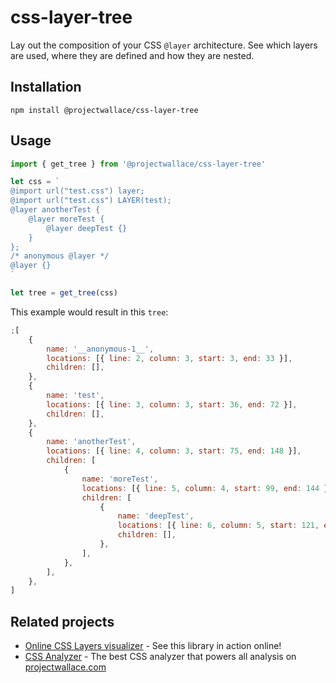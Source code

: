 # css-layer-tree

Lay out the composition of your CSS `@layer` architecture. See which layers are used, where they are defined and how they are nested.

## Installation

```
npm install @projectwallace/css-layer-tree
```

## Usage

```js
import { get_tree } from '@projectwallace/css-layer-tree'

let css = `
@import url("test.css") layer;
@import url("test.css") LAYER(test);
@layer anotherTest {
	@layer moreTest {
		@layer deepTest {}
	}
};
/* anonymous @layer */
@layer {}
`

let tree = get_tree(css)
```

This example would result in this `tree`:

```js
;[
	{
		name: '__anonymous-1__',
		locations: [{ line: 2, column: 3, start: 3, end: 33 }],
		children: [],
	},
	{
		name: 'test',
		locations: [{ line: 3, column: 3, start: 36, end: 72 }],
		children: [],
	},
	{
		name: 'anotherTest',
		locations: [{ line: 4, column: 3, start: 75, end: 148 }],
		children: [
			{
				name: 'moreTest',
				locations: [{ line: 5, column: 4, start: 99, end: 144 }],
				children: [
					{
						name: 'deepTest',
						locations: [{ line: 6, column: 5, start: 121, end: 139 }],
						children: [],
					},
				],
			},
		],
	},
]
```

## Related projects

- [Online CSS Layers visualizer](https://www.projectwallace.com/css-layers-visualizer) - See this library in action online!
- [CSS Analyzer](https://github.com/projectwallace/css-analyzer) - The best CSS analyzer that powers all analysis on [projectwallace.com](https://www.projectwallace.com)
